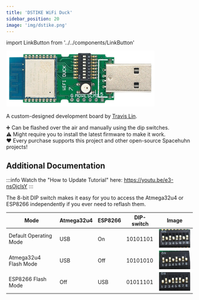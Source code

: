 ```yaml
---
title: 'DSTIKE WiFi Duck'
sidebar_position: 20
image: 'img/dstike.png'
---
```


import LinkButton from '../../components/LinkButton'

<img alt="DSTIKE WiFi Duck" src="/img/dstike.png" width="400" />


A custom-designed development board by [Travis Lin](https://dstike.com).  

➕ Can be flashed over the air and manually using the dip switches.  
⚠️ Might require you to install the latest firmware to make it work.  
❤️ Every purchase supports this project and other open-source Spacehuhn projects!

<LinkButton 
  text='Buy Now'
  link='https://dstike.com/collections/frontpage/products/dstike-wifi-duck'
/>

## Additional Documentation

:::info
Watch the "How to Update Tutorial" here: https://youtu.be/e3-nsOjclsY
:::

The 8-bit DIP switch makes it easy for you to access the Atmega32u4 or ESP8266 independently if you ever need to reflash them.  

| Mode | Atmega32u4 | ESP8266 | DIP-switch | Image |
| --- | --- | --- | --- | --- |
| Default Operating Mode | USB | On | 10101101 | <img alt="dstike wifi duck work mode" src="/img/dstike_normal.jpg" height="50px" /> |
| Atmega32u4 Flash Mode | USB | Off |10101010 | <img alt="dstike wifi duck atmega mode" src="/img/dstike_atmega.jpg" height="50px" /> |
| ESP8266 Flash Mode | Off | USB | 01011101 | <img alt="dstike wifi duck esp8266 mode" src="/img/dstike_esp8266.jpg" height="50px" /> |